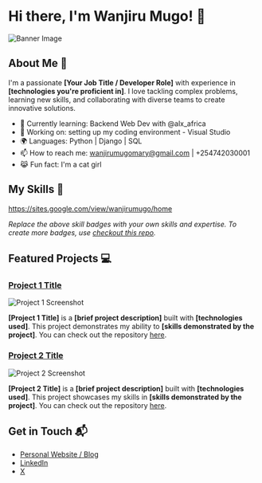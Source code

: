 # Hi there, I'm Wanjiru Mugo! 👋

![Banner Image](your_banner_image_url_here)

## About Me 🚀

I'm a passionate **[Your Job Title / Developer Role]** with experience in **[technologies you're proficient in]**. I love tackling complex problems, learning new skills, and collaborating with diverse teams to create innovative solutions.

- 🌱 Currently learning: Backend Web Dev with @alx_africa
- 🔭 Working on: setting up my coding environment - Visual Studio 
- 🌍 Languages: Python | Django | SQL
- 📫 How to reach me: wanjirumugomary@gmail.com | +254742030001
- 😹 Fun fact: I'm a cat girl
  

## My Skills 🧠

https://sites.google.com/view/wanjirumugo/home 

*Replace the above skill badges with your own skills and expertise. To create more badges, use [checkout this repo](https://github.com/alexandresanlim/Badges4-README.md-Profile).*

## Featured Projects 💻

### [Project 1 Title](project_1_link)

![Project 1 Screenshot](project_1_screenshot_url)

**[Project 1 Title]** is a **[brief project description]** built with **[technologies used]**. This project demonstrates my ability to **[skills demonstrated by the project]**. You can check out the repository [here](project_1_repository_link).

### [Project 2 Title](project_2_link)

![Project 2 Screenshot](project_2_screenshot_url)

**[Project 2 Title]** is a **[brief project description]** built with **[technologies used]**. This project showcases my skills in **[skills demonstrated by the project]**. You can check out the repository [here](project_2_repository_link).

## Get in Touch 📬

- [Personal Website / Blog](https://sites.google.com/view/wanjirumugo/home)
- [LinkedIn](www.linkedin.com/in/marymugo)
- [X]((https://x.com/404MariaFound))


